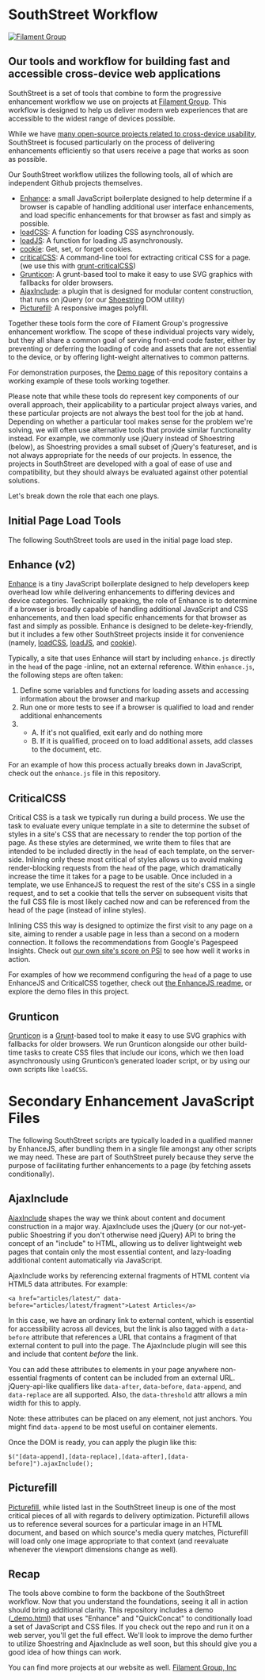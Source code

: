 # SouthStreet Workflow

[![Filament Group](http://filamentgroup.com/images/fg-logo-positive-sm-crop.png) ](http://www.filamentgroup.com/)

## Our tools and workflow for building fast and accessible cross-device web applications

SouthStreet is a set of tools that combine to form the progressive enhancement workflow we use on projects at [Filament Group](http://filamentgroup.com). This workflow is designed to help us deliver modern web experiences that are accessible to the widest range of devices possible.

While we have [many open-source projects related to cross-device usability](http://filamentgroup.com/code/), SouthStreet is focused particularly on the process of delivering enhancements efficiently so that users receive a page that works as soon as possible.

Our SouthStreet workflow utilizes the following tools, all of which are independent Github projects themselves.  

- [Enhance](https://github.com/filamentgroup/enhance): a small JavaScript boilerplate designed to help determine if a browser is capable of handling additional user interface enhancements, and load specific enhancements for that browser as fast and simply as possible.
- [loadCSS](https://github.com/filamentgroup/loadCSS): A function for loading CSS asynchronously.
- [loadJS](https://github.com/filamentgroup/loadJS): A function for loading JS asynchronously.
- [cookie](https://github.com/filamentgroup/cookie): Get, set, or forget cookies.
- [criticalCSS](https://github.com/filamentgroup/criticalcss/): A command-line tool for extracting critical CSS for a page. (we use this with [grunt-criticalCSS](https://github.com/filamentgroup/grunt-criticalcss/))
- [Grunticon](https://github.com/filamentgroup/grunticon): A grunt-based tool to make it easy to use SVG graphics with fallbacks for older browsers.
- [AjaxInclude](https://github.com/filamentgroup/Ajax-Include-Pattern/): a plugin that is designed for modular content construction, that runs on jQuery (or our [Shoestring](https://github.com/filamentgroup/shoestring) DOM utility)
- [Picturefill](https://github.com/scottjehl/picturefill/): A responsive images polyfill.

Together these tools form the core of Filament Group's progressive enhancement workflow. The scope of these individual projects vary widely, but they all share a common goal of serving front-end code faster, either by preventing or deferring the loading of code and assets that are not essential to the device, or by offering light-weight alternatives to common patterns. 

For demonstration purposes, the [Demo page](http://filamentgroup.github.io/Southstreet/demo.html) of this repository contains a working example of these tools working together.

Please note that while these tools do represent key components of our overall approach, their applicability to a particular project always varies, and these particular projects are not always the best tool for the job at hand. Depending on whether a particular tool makes sense for the problem we're solving, we will often use alternative tools that provide similar functionality instead. For example, we commonly use jQuery instead of Shoestring (below), as Shoestring provides a small subset of jQuery's featureset, and is not always appropriate for the needs of our projects. In essence, the projects in SouthStreet are developed with a goal of ease of use and compatibility, but they should always be evaluated against other potential solutions. 

Let's break down the role that each one plays.

## Initial Page Load Tools

The following SouthStreet tools are used in the initial page load step.

## Enhance (v2)

[Enhance](https://github.com/filamentgroup/enhance) is a tiny JavaScript boilerplate designed to help developers keep overhead low while delivering enhancements to differing devices and device categories. Technically speaking, the role of Enhance is to determine if a browser is broadly capable of handling additional JavaScript and CSS enhancements, and then load specific enhancements for that browser as fast and simply as possible. Enhance is designed to be delete-key-friendly, but it includes a few other SouthStreet projects inside it for convenience (namely, [loadCSS](https://github.com/filamentgroup/loadCSS), [loadJS](https://github.com/filamentgroup/loadJS), and [cookie](https://github.com/filamentgroup/cookie)).

Typically, a site that uses Enhance will start by including `enhance.js` directly in the `head` of the page -inline, not an external reference. Within `enhance.js`, the following steps are often taken:

1. Define some variables and functions for loading assets and accessing information about the browser and markup
2. Run one or more tests to see if a browser is qualified to load and render additional enhancements
3.   
	- A. If it's not qualified, exit early and do nothing more
	- B. If it is qualified, proceed on to load additional assets, add classes to the document, etc.


For an example of how this process actually breaks down in JavaScript, check out the `enhance.js` file in this repository.

## CriticalCSS
Critical CSS is a task we typically run during a build process. We use the task to evaluate every unique template in a site to determine the subset of styles in a site's CSS that are necessary to render the top portion of the page. As these styles are determined, we write them to files that are intended to be included directly in the `head` of each template, on the server-side. Inlining only these most critical of styles allows us to avoid making render-blocking requests from the `head` of the page, which dramatically increase the time it takes for a page to be usable. Once included in a template, we use EnhanceJS to request the rest of the site's CSS in a single request, and to set a cookie that tells the server on subsequent visits that the full CSS file is most likely cached now and can be referenced from the head of the page (instead of inline styles).

Inlining CSS this way is designed to optimize the first visit to any page on a site, aiming to render a usable page in less than a second on a modern connection. It follows the recommendations from Google's Pagespeed Insights. Check out [our own site's score on PSI](https://developers.google.com/speed/pagespeed/insights/?url=filamentgroup.com) to see how well it works in action.

For examples of how we recommend configuring the `head` of a page to use EnhanceJS and CriticalCSS together, check out [the EnhanceJS readme](https://github.com/filamentgroup/enhance#how-to-use), or explore the demo files in this project.


## Grunticon 

[Grunticon](https://github.com/filamentgroup/grunticon) is a [Grunt](http://gruntjs.com/)-based tool to make it easy to use SVG graphics with fallbacks for older browsers. We run Grunticon alongside our other build-time tasks to create CSS files that include our icons, which we then load asynchronously using Grunticon’s generated loader script, or by using our own scripts like `loadCSS`.

# Secondary Enhancement JavaScript Files

The following SouthStreet scripts are typically loaded in a qualified manner by EnhanceJS, after bundling them in a single file amongst any other scripts we may need. These are part of SouthStreet purely because they serve the purpose of facilitating further enhancements to a page (by fetching assets conditionally).

## AjaxInclude

[AjaxInclude](https://github.com/filamentgroup/Ajax-Include-Pattern) shapes the way we think about content and document construction in a major way. AjaxInclude uses the jQuery (or our not-yet-public Shoestring if you don't otherwise need jQuery) API to bring the concept of an "include" to HTML, allowing us to deliver lightweight web pages that contain only the most essential content, and lazy-loading additional content automatically via JavaScript.

AjaxInclude works by referencing external fragments of HTML content via HTML5 data attributes. For example:

    <a href="articles/latest/" data-before="articles/latest/fragment">Latest Articles</a>

In this case, we have an ordinary link to external content, which is essential for accessibility across all devices, but the link is also tagged with a `data-before` attribute that references a URL that contains a fragment of that external content to pull into the page. The AjaxInclude plugin will see this and include that content _before_ the link.

You can add these attributes to elements in your page anywhere non-essential fragments of content can be included from an external URL. jQuery-api-like qualifiers like `data-after`, `data-before`, `data-append`, and `data-replace` are all supported. Also, the `data-threshold` attr allows a min width for this to apply.

Note: these attributes can be placed on any element, not just anchors. You might find `data-append` to be most useful on container elements.

Once the DOM is ready, you can apply the plugin like this: 

    $("[data-append],[data-replace],[data-after],[data-before]").ajaxInclude();
	

## Picturefill

[Picturefill](https://github.com/scottjehl/picturefill/), while listed last in the SouthStreet lineup is one of the most critical pieces of all with regards to delivery optimization. 
Picturefill allows us to reference several sources for a particular image in an HTML document, and based on which source's media query matches, Picturefill will load only one image appropriate to that context (and reevaluate whenever the viewport dimensions change as well).


## Recap

The tools above combine to form the backbone of the SouthStreet workflow. Now that you understand the foundations, seeing it all in action should bring additional clarity. This repository includes a demo ([_demo.html](https://github.com/filamentgroup/enhance/blob/master/_demo.html)) that uses "Enhance" and "QuickConcat" to conditionally load a set of JavaScript and CSS files. If you check out the repo and run it on a web server, you'll get the full effect. We'll look to improve the demo further to utilize Shoestring and AjaxInclude as well soon, but this should give you a good idea of how things can work.

You can find more projects at our website as well. [Filament Group, Inc](http://filamentgroup.com/code)

